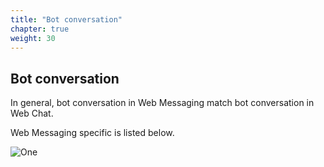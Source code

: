 ```yaml
---
title: "Bot conversation"
chapter: true
weight: 30
---
```


## Bot conversation

In general, bot conversation in Web Messaging match bot conversation in Web Chat. 

Web Messaging specific is listed below. 

![One](/images/gsol-dgt-support-center-search.png)
